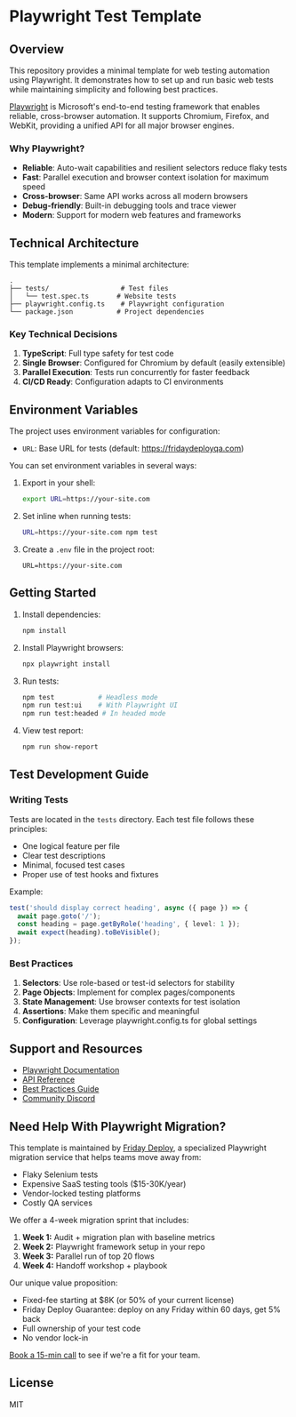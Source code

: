 # Playwright Test Template

## Overview

This repository provides a minimal template for web testing automation using Playwright. It demonstrates how to set up and run basic web tests while maintaining simplicity and following best practices.

[Playwright](https://playwright.dev) is Microsoft's end-to-end testing framework that enables reliable, cross-browser automation. It supports Chromium, Firefox, and WebKit, providing a unified API for all major browser engines.

### Why Playwright?

- **Reliable**: Auto-wait capabilities and resilient selectors reduce flaky tests
- **Fast**: Parallel execution and browser context isolation for maximum speed
- **Cross-browser**: Same API works across all modern browsers
- **Debug-friendly**: Built-in debugging tools and trace viewer
- **Modern**: Support for modern web features and frameworks

## Technical Architecture

This template implements a minimal architecture:

```
.
├── tests/                  # Test files
│   └── test.spec.ts       # Website tests
├── playwright.config.ts    # Playwright configuration
└── package.json           # Project dependencies
```

### Key Technical Decisions

1. **TypeScript**: Full type safety for test code
2. **Single Browser**: Configured for Chromium by default (easily extensible)
3. **Parallel Execution**: Tests run concurrently for faster feedback
4. **CI/CD Ready**: Configuration adapts to CI environments

## Environment Variables

The project uses environment variables for configuration:

- `URL`: Base URL for tests (default: https://fridaydeployqa.com)

You can set environment variables in several ways:

1. Export in your shell:
   ```bash
   export URL=https://your-site.com
   ```

2. Set inline when running tests:
   ```bash
   URL=https://your-site.com npm test
   ```

3. Create a `.env` file in the project root:
   ```
   URL=https://your-site.com
   ```

## Getting Started

1. Install dependencies:
   ```bash
   npm install
   ```

2. Install Playwright browsers:
   ```bash
   npx playwright install
   ```

3. Run tests:
   ```bash
   npm test           # Headless mode
   npm run test:ui    # With Playwright UI
   npm run test:headed # In headed mode
   ```

4. View test report:
   ```bash
   npm run show-report
   ```

## Test Development Guide

### Writing Tests

Tests are located in the `tests` directory. Each test file follows these principles:
- One logical feature per file
- Clear test descriptions
- Minimal, focused test cases
- Proper use of test hooks and fixtures

Example:
```typescript
test('should display correct heading', async ({ page }) => {
  await page.goto('/');
  const heading = page.getByRole('heading', { level: 1 });
  await expect(heading).toBeVisible();
});
```

### Best Practices

1. **Selectors**: Use role-based or test-id selectors for stability
2. **Page Objects**: Implement for complex pages/components
3. **State Management**: Use browser contexts for test isolation
4. **Assertions**: Make them specific and meaningful
5. **Configuration**: Leverage playwright.config.ts for global settings

## Support and Resources

- [Playwright Documentation](https://playwright.dev/docs/intro)
- [API Reference](https://playwright.dev/docs/api/class-playwright)
- [Best Practices Guide](https://playwright.dev/docs/best-practices)
- [Community Discord](https://playwright.dev/community/discord)

## Need Help With Playwright Migration?

This template is maintained by [Friday Deploy](https://fridaydeployqa.com), a specialized Playwright migration service that helps teams move away from:
- Flaky Selenium tests
- Expensive SaaS testing tools ($15-30K/year)
- Vendor-locked testing platforms
- Costly QA services

We offer a 4-week migration sprint that includes:
1. **Week 1:** Audit + migration plan with baseline metrics
2. **Week 2:** Playwright framework setup in your repo
3. **Week 3:** Parallel run of top 20 flows
4. **Week 4:** Handoff workshop + playbook

Our unique value proposition:
- Fixed-fee starting at $8K (or 50% of your current license)
- Friday Deploy Guarantee: deploy on any Friday within 60 days, get 5% back
- Full ownership of your test code
- No vendor lock-in

[Book a 15-min call](https://fridaydeployqa.com) to see if we're a fit for your team.

## License

MIT 